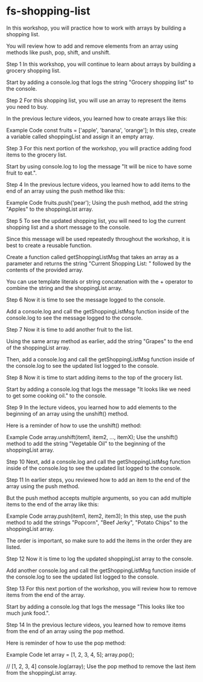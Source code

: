 # fs-shopping-list

In this workshop, you will practice how to work with arrays by building a shopping list.

You will review how to add and remove elements from an array using methods like push, pop, shift, and unshift.

Step 1
In this workshop, you will continue to learn about arrays by building a grocery shopping list.

Start by adding a console.log that logs the string "Grocery shopping list" to the console.

Step 2
For this shopping list, you will use an array to represent the items you need to buy.

In the previous lecture videos, you learned how to create arrays like this:

Example Code
const fruits = ['apple', 'banana', 'orange'];
In this step, create a variable called shoppingList and assign it an empty array.

Step 3
For this next portion of the workshop, you will practice adding food items to the grocery list.

Start by using console.log to log the message "It will be nice to have some fruit to eat.".

Step 4
In the previous lecture videos, you learned how to add items to the end of an array using the push method like this:

Example Code
fruits.push('pear');
Using the push method, add the string "Apples" to the shoppingList array.

Step 5
To see the updated shopping list, you will need to log the current shopping list and a short message to the console.

Since this message will be used repeatedly throughout the workshop, it is best to create a reusable function.

Create a function called getShoppingListMsg that takes an array as a parameter and returns the string "Current Shopping List: " followed by the contents of the provided array.

You can use template literals or string concatenation with the + operator to combine the string and the shoppingList array.

Step 6
Now it is time to see the message logged to the console.

Add a console.log and call the getShoppingListMsg function inside of the console.log to see the message logged to the console.

Step 7
Now it is time to add another fruit to the list.

Using the same array method as earlier, add the string "Grapes" to the end of the shoppingList array.

Then, add a console.log and call the getShoppingListMsg function inside of the console.log to see the updated list logged to the console.

Step 8
Now it is time to start adding items to the top of the grocery list.

Start by adding a console.log that logs the message "It looks like we need to get some cooking oil." to the console.

Step 9
In the lecture videos, you learned how to add elements to the beginning of an array using the unshift() method.

Here is a reminder of how to use the unshift() method:

Example Code
array.unshift(item1, item2, ..., itemX);
Use the unshift() method to add the string "Vegetable Oil" to the beginning of the shoppingList array.

Step 10
Next, add a console.log and call the getShoppingListMsg function inside of the console.log to see the updated list logged to the console.

Step 11
In earlier steps, you reviewed how to add an item to the end of the array using the push method.

But the push method accepts multiple arguments, so you can add multiple items to the end of the array like this:

Example Code
array.push(item1, item2, item3);
In this step, use the push method to add the strings "Popcorn", "Beef Jerky", "Potato Chips" to the shoppingList array.

The order is important, so make sure to add the items in the order they are listed.

Step 12
Now it is time to log the updated shoppingList array to the console.

Add another console.log and call the getShoppingListMsg function inside of the console.log to see the updated list logged to the console.

Step 13
For this next portion of the workshop, you will review how to remove items from the end of the array.

Start by adding a console.log that logs the message "This looks like too much junk food.".

Step 14
In the previous lecture videos, you learned how to remove items from the end of an array using the pop method.

Here is reminder of how to use the pop method:

Example Code
let array = [1, 2, 3, 4, 5];
array.pop();

// [1, 2, 3, 4]
console.log(array); 
Use the pop method to remove the last item from the shoppingList array.